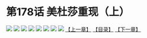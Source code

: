 # 第178话 美杜莎重现（上）
![](https://mhpic.xiaomingtaiji.net/comic/D/斗破苍穹拆分版/178话/1.jpg-zymk.middle.webp)
![](https://mhpic.xiaomingtaiji.net/comic/D/斗破苍穹拆分版/178话/2.jpg-zymk.middle.webp)
![](https://mhpic.xiaomingtaiji.net/comic/D/斗破苍穹拆分版/178话/3.jpg-zymk.middle.webp)
![](https://mhpic.xiaomingtaiji.net/comic/D/斗破苍穹拆分版/178话/4.jpg-zymk.middle.webp)
![](https://mhpic.xiaomingtaiji.net/comic/D/斗破苍穹拆分版/178话/5.jpg-zymk.middle.webp)
![](https://mhpic.xiaomingtaiji.net/comic/D/斗破苍穹拆分版/178话/6.jpg-zymk.middle.webp)
![](https://mhpic.xiaomingtaiji.net/comic/D/斗破苍穹拆分版/178话/7.jpg-zymk.middle.webp)
![](https://mhpic.xiaomingtaiji.net/comic/D/斗破苍穹拆分版/178话/8.jpg-zymk.middle.webp)
[【上一章】](./177.md)
[【目录】](./README.md)
[【下一章】](./179.md)
